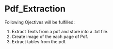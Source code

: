 # Pdf_Extraction

Following Ojectives will be fulfilled:

1) Extract Texts from a pdf and store into a .txt file.
2) Create image of the each page of Pdf.
3) Extract tables from the pdf.

